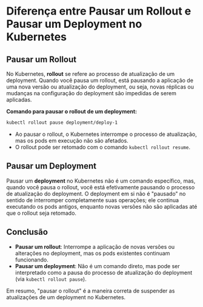 # Diferença entre Pausar um Rollout e Pausar um Deployment no Kubernetes

## Pausar um Rollout
No Kubernetes, **rollout** se refere ao processo de atualização de um deployment. Quando você pausa um rollout, está pausando a aplicação de uma nova versão ou atualização do deployment, ou seja, novas réplicas ou mudanças na configuração do deployment são impedidas de serem aplicadas.

**Comando para pausar o rollout de um deployment:**
```bash
kubectl rollout pause deployment/deploy-1
```

- Ao pausar o rollout, o Kubernetes interrompe o processo de atualização, mas os pods em execução não são afetados.
- O rollout pode ser retomado com o comando `kubectl rollout resume`.

## Pausar um Deployment
Pausar um **deployment** no Kubernetes não é um comando específico, mas, quando você pausa o rollout, você está efetivamente pausando o processo de atualização do deployment. O deployment em si não é "pausado" no sentido de interromper completamente suas operações; ele continua executando os pods antigos, enquanto novas versões não são aplicadas até que o rollout seja retomado.

## Conclusão
- **Pausar um rollout**: Interrompe a aplicação de novas versões ou alterações no deployment, mas os pods existentes continuam funcionando.
- **Pausar um deployment**: Não é um comando direto, mas pode ser interpretado como a pausa do processo de atualização do deployment (via `kubectl rollout pause`).

Em resumo, "pausar o rollout" é a maneira correta de suspender as atualizações de um deployment no Kubernetes.
